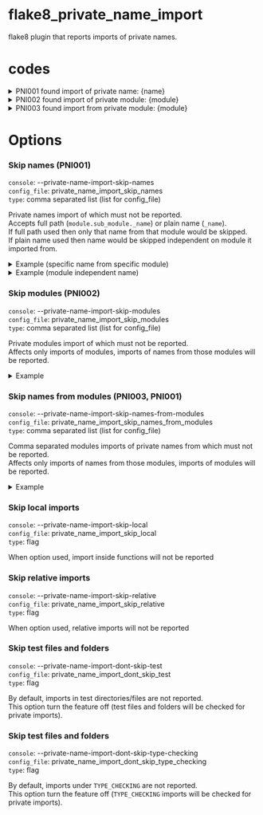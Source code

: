 # flake8_private_name_import
flake8 plugin that reports imports of private names. 

# codes

<details>
  <summary>PNI001 found import of private name: {name}</summary>

  ```python
  from module import _my_private_name  # PNI001 found import of private name: _my_private_name
  ```
</details>

<details>
  <summary>PNI002 found import of private module: {module}</summary>

  ```python
  import _module  # PNI002 found import of private module: _module
  import module._sub_module  # PNI002 found import of private module: module._sub_module
  ```
</details>

<details>
  <summary>PNI003 found import from private module: {module}</summary>

  ```python
  from _module import name  # PNI003 found import from private module: _module
  from module._sub_module import name  # PNI003 found import from private module: module._sub_module
  ```
</details>

# Options

### Skip names (PNI001)

`console`: --private-name-import-skip-names  
`config_file`: private_name_import_skip_names  
`type`: comma separated list (list for config_file)

Private names import of which must not be reported.  
Accepts full path (`module.sub_module._name`) or plain name (`_name`).  
If full path used then only that name from that module would be skipped.  
If plain name used then name would be skipped independent on module it imported from.

<details>
  <summary>Example (specific name from specific module)</summary>
  
  ```
  flake8 --private-name-import-skip-names=module.sub_module._function,module.sub_module._Class
  ```
  ```python
  from module.sub_module import _function, _Class  # both skipped
  from module.sub_module import _CONSTANT  # PNI001 found import of private name: _CONSTANT
  ```
</details>

<details>
  <summary>Example (module independent name)</summary>
  
  ```
  flake8 --private-name-import-skip-names=_function,_Class
  ```
  ```python
  from module import _function, _Class  # both skipped
  from module.sub_module import _function, _Class  # both skipped
  from module.sub_module import _CONSTANT  # PNI001 found import of private name: _CONSTANT
  ```
</details>

### Skip modules (PNI002)

`console`: --private-name-import-skip-modules  
`config_file`: private_name_import_skip_modules  
`type`: comma separated list (list for config_file)
 
Private modules import of which must not be reported.  
Affects only imports of modules, imports of names from those modules will be reported.

<details>
  <summary>Example</summary>
  
  ```
  flake8 --private-name-import-skip-modules=_module,module._sub_module
  ```
  ```python
  import _module  # skipped
  import module._sub_module  # skipped
  from _module import name  # PNI003 found import from private module: _module
  ```
</details>

### Skip names from modules (PNI003, PNI001)

`console`: --private-name-import-skip-names-from-modules  
`config_file`: private_name_import_skip_names_from_modules  
`type`: comma separated list (list for config_file)
 
Comma separated modules imports of private names from which must not be reported.  
Affects only imports of names from those modules, imports of modules will be reported.

<details>
  <summary>Example</summary>
  
  ```
  flake8 --private-name-import-skip-names-from-modules=_module,module._sub_module
  ```
  ```python
  from _module import name  # skipped
  from module._sub_module import _name  # skipped (both private module and private name)
  import _module  # PNI002 found import of private module: _module
  ```
</details>

### Skip local imports

`console`: --private-name-import-skip-local  
`config_file`: private_name_import_skip_local  
`type`: flag
 
When option used, import inside functions will not be reported

### Skip relative imports

`console`: --private-name-import-skip-relative  
`config_file`: private_name_import_skip_relative  
`type`: flag
 
When option used, relative imports will not be reported

### Skip test files and folders

`console`: --private-name-import-dont-skip-test  
`config_file`: private_name_import_dont_skip_test  
`type`: flag
 
By default, imports in test directories/files are not reported.  
This option turn the feature off (test files and folders will be checked for private imports).

### Skip test files and folders

`console`: --private-name-import-dont-skip-type-checking  
`config_file`: private_name_import_dont_skip_type_checking  
`type`: flag
 
By default, imports under `TYPE_CHECKING` are not reported.  
This option turn the feature off (`TYPE_CHECKING` imports will be checked for private imports).
